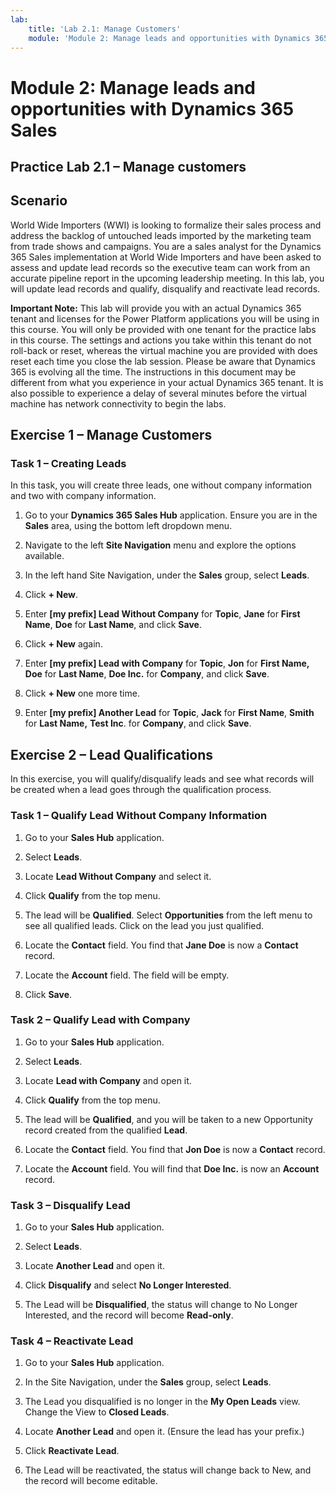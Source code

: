 ```yaml
---
lab:
    title: 'Lab 2.1: Manage Customers'
    module: 'Module 2: Manage leads and opportunities with Dynamics 365 Sales'
---
```



Module 2: Manage leads and opportunities with Dynamics 365 Sales
==================================

## Practice Lab 2.1 – Manage customers

Scenario
--------

World Wide Importers (WWI) is looking to formalize their sales process and
address the backlog of untouched leads imported by the marketing team from trade
shows and campaigns. You are a sales analyst for the Dynamics 365 Sales
implementation at World Wide Importers and have been asked to assess and update
lead records so the executive team can work from an accurate pipeline report in
the upcoming leadership meeting. In this lab, you will update lead records and
qualify, disqualify and reactivate lead records.

**Important Note:** This lab will provide you with an actual Dynamics 365 tenant
and licenses for the Power Platform applications you will be using in this
course. You will only be provided with one tenant for the practice labs in this
course. The settings and actions you take within this tenant do not roll-back or
reset, whereas the virtual machine you are provided with does reset each time
you close the lab session. Please be aware that Dynamics 365 is evolving all the time. The
instructions in this document may be different from what you experience in your
actual Dynamics 365 tenant. It is also possible to experience a delay of several
minutes before the virtual machine has network connectivity to begin the labs.

Exercise 1 – Manage Customers
-----------------------------

### Task 1 – Creating Leads

In this task, you will create three leads, one without company information and
two with company information.

1.  Go to your **Dynamics 365 Sales Hub** application. Ensure you are in the **Sales** area, using the bottom left dropdown menu. 

2.  Navigate to the left **Site Navigation** menu and explore the options available.

3.  In the left hand Site Navigation, under the **Sales** group, select **Leads**.

4.  Click **+ New**.

5.  Enter **[my prefix] Lead Without Company** for **Topic**, **Jane** for **First Name**,
    **Doe** for **Last Name**, and click **Save**.

6.  Click **+ New** again.

7.  Enter **[my prefix] Lead with Company** for **Topic**, **Jon** for **First Name, Doe**
    for **Last Name**, **Doe Inc.** for **Company**, and click **Save**.

8.  Click **+ New** one more time.

9.  Enter **[my prefix] Another Lead** for **Topic**, **Jack** for **First Name**, **Smith** for
    **Last Name,** **Test Inc**. for **Company**, and click **Save**.

Exercise 2 – Lead Qualifications
--------------------------------

In this exercise, you will qualify/disqualify leads and see what records will be
created when a lead goes through the qualification process.

### Task 1 – Qualify Lead Without Company Information 

1.  Go to your **Sales Hub** application.

2.  Select **Leads**.

3.  Locate **Lead Without Company** and select it.

4.  Click **Qualify** from the top menu.

5.  The lead will be **Qualified**. Select **Opportunities** from the left menu to see all qualified leads. Click on the lead you just qualified. 

6.  Locate the **Contact** field. You find that **Jane Doe** is now a
    **Contact** record.

7.  Locate the **Account** field. The field will be empty.

8. Click **Save**.


### Task 2 – Qualify Lead with Company

1.  Go to your **Sales Hub** application.

2.  Select **Leads**.

3.  Locate **Lead with Company** and open it.

4.  Click **Qualify** from the top menu.

5.  The lead will be **Qualified**, and you will be taken to a new Opportunity
    record created from the qualified **Lead**.

6.  Locate the **Contact** field. You find that **Jon Doe** is now a **Contact**
    record.

7.  Locate the **Account** field. You will find that **Doe Inc.** is now an
    **Account** record.


### Task 3 – Disqualify Lead

1.  Go to your **Sales Hub** application.

2.  Select **Leads**.

3.  Locate **Another Lead** and open it.

4.  Click **Disqualify** and select **No Longer Interested**.

5.  The Lead will be **Disqualified**, the status will change to No Longer
    Interested, and the record will become **Read-only**.


### Task 4 – Reactivate Lead

1.  Go to your **Sales Hub** application.

2.  In the Site Navigation, under the **Sales** group, select **Leads**.

3.  The Lead you disqualified is no longer in the **My Open Leads** view. Change
    the View to **Closed Leads**.

4.  Locate **Another Lead** and open it. (Ensure the lead has your prefix.)

5.  Click **Reactivate Lead**.

6.  The Lead will be reactivated, the status will change back to New, and the record
    will become editable.
